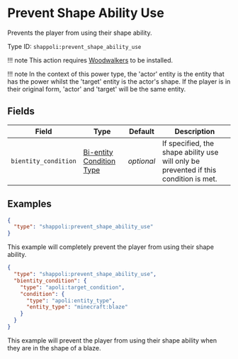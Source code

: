 # Prevent Shape Ability Use

Prevents the player from using their shape ability.

Type ID: `shappoli:prevent_shape_ability_use`

!!! note
    This action requires [Woodwalkers](https://modrinth.com/mod/woodwalkers) to be installed.

!!! note
    In the context of this power type, the 'actor' entity is the entity that has the power whilst the 'target' entity is the actor's shape. If the player is in their original form, 'actor' and 'target' will be the same entity.

## Fields

Field | Type | Default | Description
------|------|---------|------------
`bientity_condition` | [Bi-entity Condition Type](../condition/bientity.md) | *optional* | If specified, the shape ability use will only be prevented if this condition is met.

## Examples

```json
{
  "type": "shappoli:prevent_shape_ability_use"
}
```

This example will completely prevent the player from using their shape ability.

```json
{
  "type": "shappoli:prevent_shape_ability_use",
  "bientity_condition": {
    "type": "apoli:target_condition",
    "condition": {
      "type": "apoli:entity_type",
      "entity_type": "minecraft:blaze"
    }
  }
}
```

This example will prevent the player from using their shape ability when they are in the shape of a blaze.
